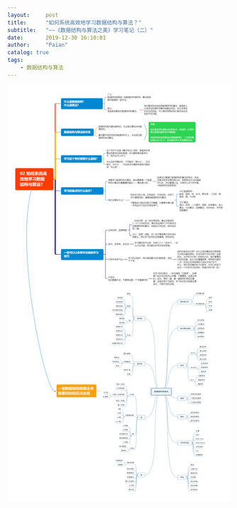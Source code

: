 ```yaml
---
layout:     post
title:      "如何系统高效地学习数据结构与算法？"
subtitle:   "——《数据结构与算法之美》学习笔记（二）"
date:       2019-12-30 16:10:01
author:     "Paian"
catalog: true
tags:
    - 数据结构与算法
---
```


![如何系统高效地学习数据结构与算法？](/img/in-post/02如何系统高效地学习数据结构与算法.png)
